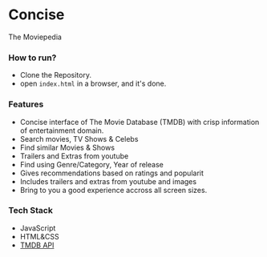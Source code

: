 # Concise
The Moviepedia

### How to run?
* Clone the Repository.
* open `index.html` in a browser, and it's done.

### Features 
* Concise interface of The Movie Database (TMDB) with crisp information of entertainment domain.
* Search movies, TV Shows & Celebs 
* Find similar Movies & Shows 
* Trailers and Extras from youtube
* Find using Genre/Category, Year of release
* Gives recommendations based on ratings and popularit
* Includes trailers and extras from youtube and images
* Bring to you a good experience accross all screen sizes.

### Tech Stack 
* JavaScript 
* HTML&CSS
* [TMDB API](https://developers.themoviedb.org/3/getting-started/introduction)


